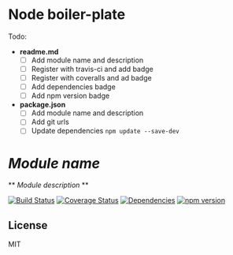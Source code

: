 # Node boiler-plate
Todo:
* **readme.md**
  * [ ] Add module name and description
  * [ ] Register with travis-ci and add badge
  * [ ] Register with coveralls and ad badge
  * [ ] Add dependencies badge
  * [ ] Add npm version badge
* **package.json**
  * [ ] Add module name and description
  * [ ] Add git urls
  * [ ] Update dependencies `npm update --save-dev`

# *Module name*

** *Module description* **

[![Build Status](https://travis-ci.org/)]()
[![Coverage Status](https://coveralls.io/)]()
[![Dependencies](https://david-dm.org/)]()
[![npm version](https://badge.fury.io/)]()

## License
MIT


